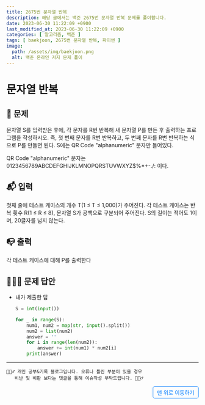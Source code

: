 ```yaml
---
title: 2675번 문자열 반복
description: 해당 글에서는 백준 2675번 문자열 반복 문제를 풀이합니다.
date: 2023-06-30 11:22:09 +0900
last_modified_at: 2023-06-30 11:22:09 +0900
categories: [ 알고리즘, 백준 ]
tags: [ baekjoon, 2675번 문자열 반복, 파이썬 ]
image:
  path: /assets/img/baekjoon.png
  alt: 백준 온라인 저지 문제 풀이
---
```


# 문자열 반복
## 📃 문제
문자열 S를 입력받은 후에, 각 문자를 R번 반복해 새 문자열 P를 만든 후 출력하는 프로그램을 작성하시오. 즉, 첫 번째 문자를 R번 반복하고, 두 번째 문자를 R번 반복하는 식으로 P를 만들면 된다. S에는 QR Code "alphanumeric" 문자만 들어있다.

QR Code "alphanumeric" 문자는 0123456789ABCDEFGHIJKLMNOPQRSTUVWXYZ\$%*+-./: 이다.

## 📬 입력
첫째 줄에 테스트 케이스의 개수 T(1 ≤ T ≤ 1,000)가 주어진다. 각 테스트 케이스는 반복 횟수 R(1 ≤ R ≤ 8), 문자열 S가 공백으로 구분되어 주어진다. S의 길이는 적어도 1이며, 20글자를 넘지 않는다. 

## 📭 출력
각 테스트 케이스에 대해 P를 출력한다

## 🙆🏻‍♂️ 문제 답안

- 내가 제출한 답
    ```python
    S = int(input())

    for _ in range(S):
        num1, num2 = map(str, input().split())
        num2 = list(num2)
        answer = ''
        for i in range(len(num2)):
            answer += int(num1) * num2[i]
        print(answer)
    ```

***

    🙋🏻‍♂️ 개인 공부&기록 블로그입니다. 오류나 틀린 부분이 있을 경우 
       비난 및 비판 보다는 댓글을 통해 이슈작성 부탁드립니다. 🙋🏻‍♂️

<a href="#" style="display: inline-block; padding: 5px 10px; color: #007bff; text-decoration: none; border: 0.5px solid #007bff; border-radius: 5px; float: right;">맨 위로 이동하기</a>